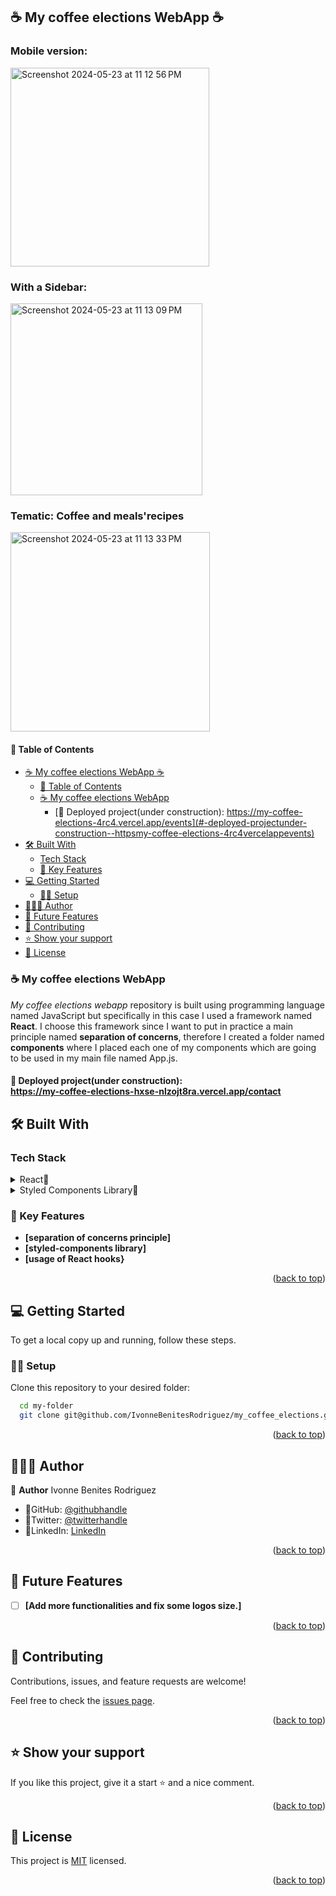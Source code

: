 
## ☕️ My coffee elections WebApp  ☕️

### Mobile version:<br/>
<img width="318" alt="Screenshot 2024-05-23 at 11 12 56 PM" src="https://github.com/IvonneBenitesRodriguez/my_coffee_elections/assets/22691013/c837ae1f-9986-443f-88e1-9d5bff30cb9c">

### With a Sidebar: <br/>
<img width="307" alt="Screenshot 2024-05-23 at 11 13 09 PM" src="https://github.com/IvonneBenitesRodriguez/my_coffee_elections/assets/22691013/71323faa-f600-49f2-8d98-f7b29569da56">

### Tematic: Coffee and meals'recipes <br/>
<img width="319" alt="Screenshot 2024-05-23 at 11 13 33 PM" src="https://github.com/IvonneBenitesRodriguez/my_coffee_elections/assets/22691013/a0fac53e-5c03-470a-a8bb-9fe40ce808a9">

#### 📗 Table of Contents

- [☕️ My coffee elections WebApp  ☕️](#️-my-coffee-elections-webapp--️)
    - [📗 Table of Contents](#-table-of-contents)
  - [☕️ My coffee elections WebApp ](#️-my-coffee-elections-webapp-)
    - [📍 Deployed project(under construction):  https://my-coffee-elections-4rc4.vercel.app/events](#-deployed-projectunder-construction--httpsmy-coffee-elections-4rc4vercelappevents)
- [🛠 Built With ](#-built-with-)
  - [Tech Stack ](#tech-stack-)
  - [📕 Key Features ](#-key-features-)
- [💻 Getting Started ](#-getting-started-)
  - [💪🏻 Setup](#-setup)
- [👩🏽‍💻 Author ](#-author-)
- [🔭 Future Features ](#-future-features-)
- [🤝 Contributing ](#-contributing-)
- [⭐️ Show your support ](#️-show-your-support-)
- [📝 License ](#-license-)

<!-- PROJECT DESCRIPTION -->

### ☕️ My coffee elections WebApp <a name="about-project"></a>
*My coffee elections webapp* repository is built using programming language named JavaScript but specifically in this case I used a framework named **React**. 
I choose this framework since I want to put in practice a main principle named **separation of concerns**, therefore I created a folder named **components** where I placed each one of my components which are going to be used in my main file named App.js.<br/>

#### 📍 Deployed project(under construction):<br/> <a name="built-with"> https://my-coffee-elections-hxse-nlzojt8ra.vercel.app/contact</a>

## 🛠 Built With <a name="built-with"></a>

### Tech Stack <a name="tech-stack"></a>

<details>
<summary>React📕</summary>
  <ul>
    <li><a href="https://react.dev/">React</a></li>
  </ul>
  </details>
  <details>
  <summary>Styled Components Library📕</summary>
    <ul>
        <li><a href="https://styled-components.com/">Styled Components Library</a></li>
    </ul>
    </details>

### 📕 Key Features <a name="key-features"></a>
- **[separation of concerns principle]**
- **[styled-components library]**
- **[usage of React hooks}**

<p align="right">(<a href="#readme-top">back to top</a>)</p>

## 💻 Getting Started <a name="getting-started"></a>

To get a local copy up and running, follow these steps.

### 💪🏻 Setup

Clone this repository to your desired folder:


```sh
  cd my-folder
  git clone git@github.com/IvonneBenitesRodriguez/my_coffee_elections.git
```

<p align="right">(<a href="#readme-top">back to top</a>)</p>

## 👩🏽‍💻 Author <a name="author"></a>

🌸 **Author** Ivonne Benites Rodriguez <br/>

- 🌷GitHub: [@githubhandle](https://github.com/IvonneBenitesRodriguez)
- 🌷Twitter: [@twitterhandle](https://twitter.com/IvonneBenitesR)
- 🌷LinkedIn: [LinkedIn](https://www.linkedin.com/in/ivonnebenites/)
  

<p align="right">(<a href="#readme-top">back to top</a>)</p>

## 🔭 Future Features <a name="future-features"></a>

- [ ] **[Add more functionalities and fix some logos size.]**

<p align="right">(<a href="#readme-top">back to top</a>)</p>

## 🤝 Contributing <a name="contributing"></a>

Contributions, issues, and feature requests are welcome!

Feel free to check the [issues page](../../issues/).

<p align="right">(<a href="#readme-top">back to top</a>)</p>

## ⭐️ Show your support <a name="support"></a>

If you like this project, give it a start ⭐️ and a nice comment.

<p align="right">(<a href="#readme-top">back to top</a>)</p>

<!-- LICENSE -->

## 📝 License <a name="license"></a>

This project is [MIT](./LICENSE) licensed.

<p align="right">(<a href="#readme-top">back to top</a>)</p>

